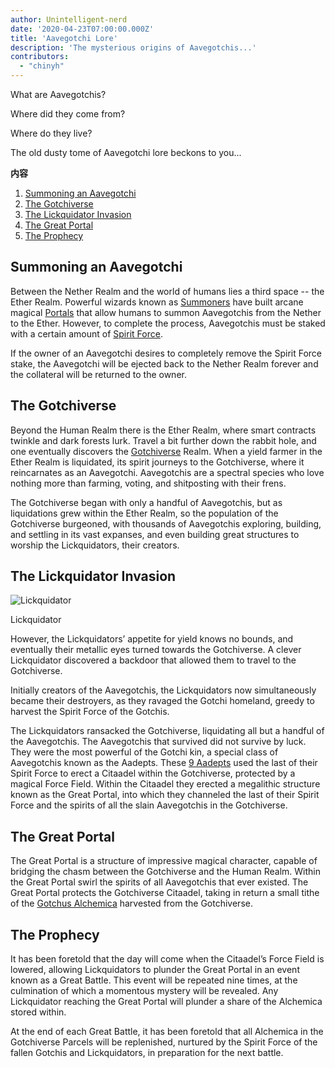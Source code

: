```yaml
---
author: Unintelligent-nerd
date: '2020-04-23T07:00:00.000Z'
title: 'Aavegotchi Lore'
description: 'The mysterious origins of Aavegotchis...'
contributors:
  - "chinyh"
---
```


What are Aavegotchis?

Where did they come from?

Where do they live?

The old dusty tome of Aavegotchi lore beckons to you...

<div class="contentsBox">

**内容**

<ol>
<li><a href=#summoning-an-aavegotchi>Summoning an Aavegotchi</a></li>
<li><a href=#the-gotchiverse>The Gotchiverse</a></li>
<li><a href=#the-lickquidator-invasion>The Lickquidator Invasion</a></li>
<li><a href=#the-great-portal>The Great Portal</a></li>
<li><a href=#the-prophecy>The Prophecy</a></li>
</ol>

</div>

## Summoning an Aavegotchi

Between the Nether Realm and the world of humans lies a third space -- the Ether Realm. Powerful wizards known as [Summoners](/team#summoners) have built arcane magical [Portals](/portals) that allow humans to summon Aavegotchis from the Nether to the Ether. However, to complete the process, Aavegotchis must be staked with a certain amount of [Spirit Force](/spirit-force).

If the owner of an Aavegotchi desires to completely remove the Spirit Force stake, the Aavegotchi will be ejected back to the Nether Realm forever and the collateral will be returned to the owner.

## The Gotchiverse

Beyond the Human Realm there is the Ether Realm, where smart contracts twinkle and dark forests lurk. Travel a bit further down the rabbit hole, and one eventually discovers the [Gotchiverse](/gotchiverse) Realm. When a yield farmer in the Ether Realm is liquidated, its spirit journeys to the Gotchiverse, where it reincarnates as an Aavegotchi. Aavegotchis are a spectral species who love nothing more than farming, voting, and shitposting with their frens.

The Gotchiverse began with only a handful of Aavegotchis, but as liquidations grew within the Ether Realm, so the population of the Gotchiverse burgeoned, with thousands of Aavegotchis exploring, building, and settling in its vast expanses, and even building great structures to worship the Lickquidators, their creators.

## The Lickquidator Invasion

<div class="headerImageContainer">
<img src="/gotchiverse/lickquidator.gif" class="headerImage" alt="Lickquidator">
<p class="headerImageText">Lickquidator</p>
</div>

However, the Lickquidators’ appetite for yield knows no bounds, and eventually their metallic eyes turned towards the Gotchiverse. A clever Lickquidator discovered a backdoor that allowed them to travel to the Gotchiverse.

Initially creators of the Aavegotchis, the Lickquidators now simultaneously became their destroyers, as they ravaged the Gotchi homeland, greedy to harvest the Spirit Force of the Gotchis.

The Lickquidators ransacked the Gotchiverse, liquidating all but a handful of the Aavegotchis. The Aavegotchis that survived did not survive by luck. They were the most powerful of the Gotchi kin, a special class of Aavegotchis known as the Aadepts. These [9 Aadepts](/the-nine-aadepts) used the last of their Spirit Force to erect a Citaadel within the Gotchiverse, protected by a magical Force Field. Within the Citaadel they erected a megalithic structure known as the Great Portal, into which they channeled the last of their Spirit Force and the spirits of all the slain Aavegotchis in the Gotchiverse.

## The Great Portal

The Great Portal is a structure of impressive magical character, capable of bridging the chasm between the Gotchiverse and the Human Realm. Within the Great Portal swirl the spirits of all Aavegotchis that ever existed. The Great Portal protects the Gotchiverse Citaadel, taking in return a small tithe of the [Gotchus Alchemica](/gotchus-alchemica) harvested from the Gotchiverse.

## The Prophecy

It has been foretold that the day will come when the Citaadel’s Force Field is lowered, allowing Lickquidators to plunder the Great Portal in an event known as a Great Battle. This event will be repeated nine times, at the culmination of which a momentous mystery will be revealed. Any Lickquidator reaching the Great Portal will plunder a share of the Alchemica stored within.

At the end of each Great Battle, it has been foretold that all Alchemica in the Gotchiverse Parcels will be replenished, nurtured by the Spirit Force of the fallen Gotchis and Lickquidators, in preparation for the next battle. 
